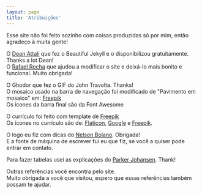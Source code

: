 ```yaml
---
layout: page
title: 'Atribuições'
---
```


Esse site não foi feito sozinho com coisas produzidas só por mim, então agradeço à muita gente!


O [Dean Attali](https://deanattali.com/) que fez o Beautiful Jekyll e o disponibilizou gratuitamente. Thanks a lot Dean!  
O [Rafael Rocha](https://github.com/rahcor) que ajudou a modificar o site e deixá-lo mais bonito e funcional. Muito obrigada!


O Ghodor que fez o GIF do John Travolta. Thanks!  
O mosaico usado na barra de navegação foi modificado de "Pavimento em mosaico" em: [Freepik](https://br.freepik.com/fotos/fundo)  
Os ícones da barra final são da Font Awesome

O currículo foi feito com template de [Freepik](https://br.freepik.com/vetores/infografico)  
Os ícones no currículo são de: [Flaticon](https://www.flaticon.com/authors/freepik), [Google](https://www.flaticon.com/authors/google) e [Freepik](https://br.freepik.com/vetores).  

O logo eu fiz com dicas do [Nelson Bolano](https://www.linkedin.com/in/nelsonbolanojunior/). Obrigada!  
E a fonte de máquina de escrever fui eu que fiz, se você a quiser pode entrar em contato.

Para fazer tabelas usei as explicações do [Parker Johansen](https://www.pluralsight.com/guides/working-tables-github-markdown). Thank!

Outras referências você encontra pelo site.  
Muito obrigada a você que visitou, espero que essas referências também possam te ajudar.
